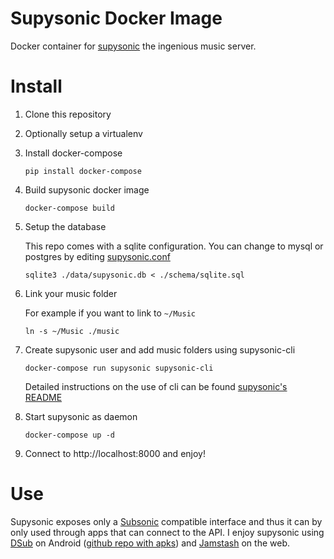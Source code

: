 Supysonic Docker Image
==========================

Docker container for [supysonic](https://github.com/spl0k/supysonic) the
ingenious music server.

Install
=======

1. Clone this repository
2. Optionally setup a virtualenv
3. Install docker-compose

    ```shell
    pip install docker-compose
    ```
4. Build supysonic docker image

    ```shell
    docker-compose build 
    ```
5. Setup the database

   This repo comes with a sqlite configuration. You can change to mysql or
   postgres by editing [supysonic.conf](supysonic.conf)
   
   ```shell
   sqlite3 ./data/supysonic.db < ./schema/sqlite.sql
   ```

6. Link your music folder

    For example if you want to link to `~/Music`
    ```shell
    ln -s ~/Music ./music
    ```

7. Create supysonic user and add music folders using supysonic-cli

    ```shell
    docker-compose run supysonic supysonic-cli
    ```
    
    Detailed instructions on the use of cli can be found [supysonic's README](https://github.com/spl0k/supysonic/blob/master/README.md#quickstart)
    
8. Start supysonic as daemon

    ```shell
    docker-compose up -d
    ```

9. Connect to http://localhost:8000 and enjoy!


Use
====

Supysonic exposes only a [Subsonic](http://subsonic.org/) compatible interface
and thus it can by only used through apps that can connect to the API. I enjoy
supysonic using
[DSub](https://play.google.com/store/apps/details?id=github.daneren2005.dsub) on
Android
([github repo with apks](https://github.com/daneren2005/Subsonic/releases)) and
[Jamstash](http://www.jamstash.com/) on the web.

